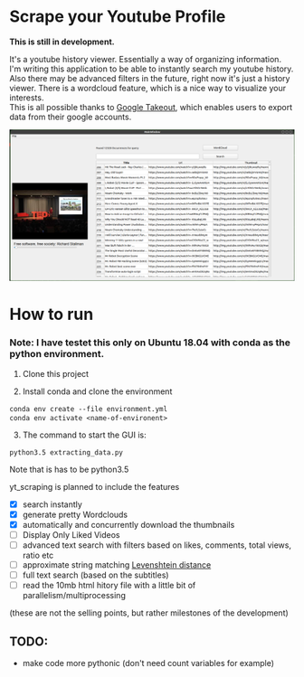 # Scrape your Youtube Profile
**This is still in development.**

It's a youtube history viewer. Essentially a way of organizing information.
I'm writing this application to be able to instantly search my youtube history. Also there may be advanced filters in the future, right now it's just a history viewer. There is a wordcloud feature, which is a nice way to visualize your interests.  
This is all possible thanks to [Google Takeout](https://takeout.google.com/settings/takeout), which enables users to export data from their google accounts. 

![screnshot](img/screenshot.png)


# How to run
### Note: I have testet this only on Ubuntu 18.04 with conda as the python environment. 
1. Clone this project

2. Install conda and clone the environment 
```
conda env create --file environment.yml
conda env activate <name-of-environent>

```
3. The command to start the GUI is: 
```
python3.5 extracting_data.py
```
Note that is has to be python3.5


yt_scraping is planned to include the features
- [x] search instantly
- [x] generate pretty Wordclouds
- [x] automatically and concurrently download the thumbnails
- [ ] Display Only Liked Videos
- [ ] advanced text search with filters based on likes, comments, total views, ratio etc
- [ ] approximate string matching [Levenshtein distance](https://en.wikipedia.org/wiki/Levenshtein_distance)
- [ ] full text search (based on the subtitles)
- [ ] read the 10mb html hitory file with a little bit of parallelism/multiprocessing

(these are not the selling points, but rather milestones of the development)


## TODO:
- make code more pythonic (don't need count variables for example)





